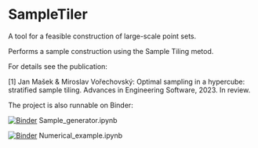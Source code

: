 # SampleTiler
A tool for a feasible construction of large-scale point sets.

Performs a sample construction using the Sample Tiling metod. 

For details see the publication: 

[1] Jan Mašek & Miroslav Vořechovský: Optimal sampling in a hypercube: stratified sample tiling. Advances in Engineering Software, 2023. In review.

The project is also runnable on Binder:

[![Binder](https://mybinder.org/badge_logo.svg)](https://mybinder.org/v2/gh/masekj/SampleTiler/HEAD?labpath=Sample_generator.ipynb) Sample_generator.ipynb 

[![Binder](https://mybinder.org/badge_logo.svg)](https://mybinder.org/v2/gh/masekj/SampleTiler/HEAD?labpath=Numerical_example.ipynb) Numerical_example.ipynb 

